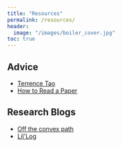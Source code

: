 ```yaml
---
title: "Resources"
permalink: /resources/
header:
  image: "/images/boiler_cover.jpg"
toc: true
---
```



## Advice 
* [Terrence Tao](https://terrytao.wordpress.com/)
* [How to Read a Paper](http://blizzard.cs.uwaterloo.ca/keshav/home/Papers/data/07/paper-reading.pdf)

	
## Research Blogs

* [Off the convex path](https://www.offconvex.org/)
* [Lil'Log](https://lilianweng.github.io/lil-log/)




